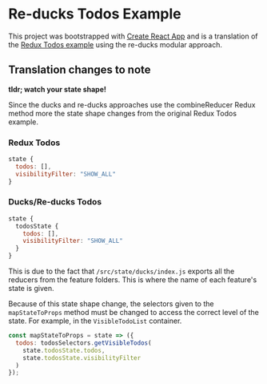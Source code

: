 # Re-ducks Todos Example
This project was bootstrapped with [Create React App](https://github.com/facebookincubator/create-react-app) and is a translation of the [Redux Todos example](https://github.com/reactjs/redux/tree/master/examples/todos) using the re-ducks modular approach.

## Translation changes to note
**tldr; watch your state shape!**

Since the ducks and re-ducks approaches use the combineReducer Redux method more the state shape changes from the original Redux Todos example.

### Redux Todos
```js
state {
  todos: [],
  visibilityFilter: "SHOW_ALL"
}
```
### Ducks/Re-ducks Todos
```js
state {
  todosState {
    todos: [],
    visibilityFilter: "SHOW_ALL"
  }
}
```

This is due to the fact that `/src/state/ducks/index.js` exports all the reducers from the feature folders. This is where the name of each feature's state is given.

Because of this state shape change, the selectors given to the `mapStateToProps` method must be changed to access the correct level of the state. For example, in the `VisibleTodoList` container.

```js
const mapStateToProps = state => ({
  todos: todosSelectors.getVisibleTodos(
    state.todosState.todos,
    state.todosState.visibilityFilter
  )
});
```
